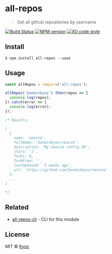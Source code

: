 # all-repos 

> Get all github repositories by username

[![Build Status](https://travis-ci.org/banminkyoz/all-repos.svg?branch=master)](https://travis-ci.org/banminkyoz/all-repos) [![NPM version](https://badge.fury.io/js/all-repos.svg)](http://badge.fury.io/js/all-repos) [![XO code style](https://img.shields.io/badge/code_style-XO-5ed9c7.svg)](https://github.com/xojs/xo)

## Install

```
$ npm install all-repos --save
```

## Usage

```js
const allRepos = require('all-repos');

allRepos('banminkyoz').then(repos => {
  console.log(repos);
}).catch(error => {
  console.log(error);
});

/* Results:

[
  {
    name: 'neovim',
    fullName: 'banminkyoz/neovim',
    description: 'My neovim config XD',
    stars: '1',
    forks: 0,
    forkFrom: '',
    lastUpdated: '3 weeks ago',
    url: 'https://github.com/banminkyoz/neovim'
  },
  ...
]

*/

```

## Related

- [all-repos-cli](https://github.com/banminkyoz/all-repos-cli) - CLI for this module

## License

MIT © [Kyoz](mailto:banminkyoz@gmail.com)